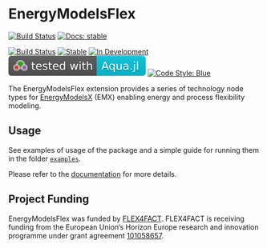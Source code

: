 # EnergyModelsFlex
[![Build Status](https://gitlab.sintef.no/clean_export/EnergyModelsFlex.jl/badges/main/pipeline.svg)](https://gitlab.sintef.no/clean_export/EnergyModelsFlex.jl/-/jobs)
[![Docs: stable](https://img.shields.io/badge/docs-stable-4495d1.svg)](https://clean_export.pages.sintef.no/EnergyModelsFlex.jl)


[![Build Status](https://github.com/EnergyModelsX/EnergyModelsFlex.jl/workflows/CI/badge.svg)](https://github.com/EnergyModelsX/EnergyModelsFlex.jl/actions?query=workflow%3ACI)
[![Stable](https://img.shields.io/badge/docs-stable-blue.svg)](https://energymodelsx.github.io/EnergyModelsFlex.jl/stable/)
[![In Development](https://img.shields.io/badge/docs-dev-blue.svg)](https://energymodelsx.github.io/EnergyModelsFlex.jl/dev/)
[![Aqua QA](https://raw.githubusercontent.com/JuliaTesting/Aqua.jl/master/badge.svg)](https://github.com/JuliaTesting/Aqua.jl)
[![Code Style: Blue](https://img.shields.io/badge/code%20style-blue-4495d1.svg)](https://github.com/JuliaDiff/BlueStyle)

The EnergyModelsFlex extension provides a series of technology node types for [EnergyModelsX](https://github.com/EnergyModelsX) (EMX) enabling energy and process flexibility modeling.

## Usage

See examples of usage of the package and a simple guide for running them in the folder [`examples`](examples).

Please refer to the [documentation](https://energymodelsx.github.io/EnergyModelsFlex.jl/stable/) for more details.

## Project Funding

EnergyModelsFlex was funded by [FLEX4FACT](https://flex4fact.eu/). FLEX4FACT is receiving funding from the European Union’s Horizon Europe research and innovation programme under grant agreement [101058657](https://doi.org/10.3030/101058657).
